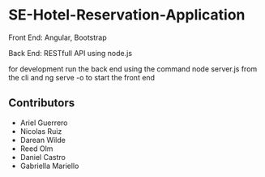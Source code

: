 # SE-Hotel-Reservation-Application

Front End: Angular, Bootstrap

Back End: RESTfull API using node.js 


for development run the back end using the command node server.js from the cli
and ng serve -o to start the front end

## Contributors
 - Ariel Guerrero
 - Nicolas Ruiz 
 - Darean Wilde
 - Reed Olm
 - Daniel Castro
 - Gabriella Mariello
